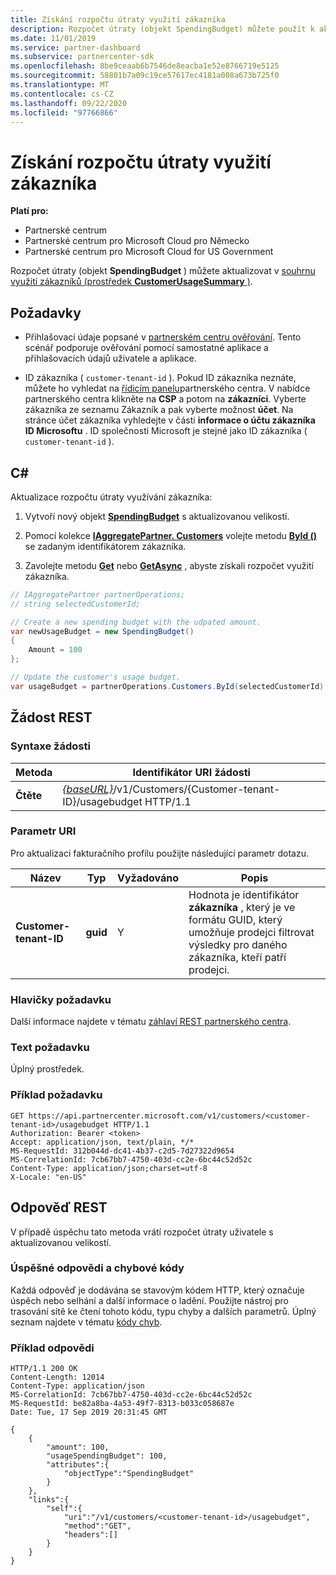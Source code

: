 ```yaml
---
title: Získání rozpočtu útraty využití zákazníka
description: Rozpočet útraty (objekt SpendingBudget) můžete použít k aktualizaci souhrnu využití zákazníků (prostředek CustomerUsageSummary).
ms.date: 11/01/2019
ms.service: partner-dashboard
ms.subservice: partnercenter-sdk
ms.openlocfilehash: 8be9ceaab6b7546de8eacba1e52e8766719e5125
ms.sourcegitcommit: 58801b7a09c19ce57617ec4181a008a673b725f0
ms.translationtype: MT
ms.contentlocale: cs-CZ
ms.lasthandoff: 09/22/2020
ms.locfileid: "97766866"
---
```

# <a name="get-a-customers-usage-spending-budget"></a>Získání rozpočtu útraty využití zákazníka

**Platí pro:**

- Partnerské centrum
- Partnerské centrum pro Microsoft Cloud pro Německo
- Partnerské centrum pro Microsoft Cloud for US Government

Rozpočet útraty (objekt **SpendingBudget** ) můžete aktualizovat v [souhrnu využití zákazníků (prostředek **CustomerUsageSummary** )](customer-usage-resources.md#customerusagesummary).

## <a name="prerequisites"></a>Požadavky

- Přihlašovací údaje popsané v [partnerském centru ověřování](partner-center-authentication.md). Tento scénář podporuje ověřování pomocí samostatné aplikace a přihlašovacích údajů uživatele a aplikace.

- ID zákazníka ( `customer-tenant-id` ). Pokud ID zákazníka neznáte, můžete ho vyhledat na [řídicím panelu](https://partner.microsoft.com/dashboard)partnerského centra. V nabídce partnerského centra klikněte na **CSP** a potom na **zákazníci**. Vyberte zákazníka ze seznamu Zákazník a pak vyberte možnost **účet**. Na stránce účet zákazníka vyhledejte v části **informace o účtu zákazníka** **ID Microsoftu** . ID společnosti Microsoft je stejné jako ID zákazníka ( `customer-tenant-id` ).

## <a name="c"></a>C\#

Aktualizace rozpočtu útraty využívání zákazníka:

1. Vytvoří nový objekt [**SpendingBudget**](/dotnet/api/microsoft.store.partnercenter.models.usage.spendingbudget) s aktualizovanou velikostí.

2. Pomocí kolekce [**IAggregatePartner. Customers**](/dotnet/api/microsoft.store.partnercenter.customers.icustomercollection) volejte metodu [**ById ()**](/dotnet/api/microsoft.store.partnercenter.customers.icustomercollection.byid) se zadaným identifikátorem zákazníka.

3. Zavolejte metodu [**Get**](/dotnet/api/microsoft.store.partnercenter.subscribedskus.icustomersubscribedskucollection.get) nebo [**GetAsync**](/dotnet/api/microsoft.store.partnercenter.subscribedskus.icustomersubscribedskucollection.getasync) , abyste získali rozpočet využití zákazníka.

``` csharp
// IAggregatePartner partnerOperations;
// string selectedCustomerId;

// Create a new spending budget with the udpated amount.
var newUsageBudget = new SpendingBudget()
{
    Amount = 100
};

// Update the customer's usage budget.
var usageBudget = partnerOperations.Customers.ById(selectedCustomerId).UsageBudget.Get();
```

## <a name="rest-request"></a>Žádost REST

### <a name="request-syntax"></a>Syntaxe žádosti

| Metoda    | Identifikátor URI žádosti                                                                                             |
|-----------|---------------------------------------------------------------------------------------------------------|
| **Čtěte** | [*{baseURL}*](partner-center-rest-urls.md)/v1/Customers/{Customer-tenant-ID}/usagebudget HTTP/1.1 |

### <a name="uri-parameter"></a>Parametr URI

Pro aktualizaci fakturačního profilu použijte následující parametr dotazu.

| Název                   | Typ     | Vyžadováno | Popis                                                                                                                                            |
|------------------------|----------|----------|--------------------------------------------------------------------------------------------------------------------------------------------------------|
| **Customer-tenant-ID** | **guid** | Y        | Hodnota je identifikátor **zákazníka** , který je ve formátu GUID, který umožňuje prodejci filtrovat výsledky pro daného zákazníka, kteří patří prodejci. |

### <a name="request-headers"></a>Hlavičky požadavku

Další informace najdete v tématu [záhlaví REST partnerského centra](headers.md).

### <a name="request-body"></a>Text požadavku

Úplný prostředek.

### <a name="request-example"></a>Příklad požadavku

```http
GET https://api.partnercenter.microsoft.com/v1/customers/<customer-tenant-id>/usagebudget HTTP/1.1
Authorization: Bearer <token>
Accept: application/json, text/plain, */*
MS-RequestId: 312b044d-dc41-4b37-c2d5-7d27322d9654
MS-CorrelationId: 7cb67bb7-4750-403d-cc2e-6bc44c52d52c
Content-Type: application/json;charset=utf-8
X-Locale: "en-US"
```

## <a name="rest-response"></a>Odpověď REST

V případě úspěchu tato metoda vrátí rozpočet útraty uživatele s aktualizovanou velikostí.

### <a name="response-success-and-error-codes"></a>Úspěšné odpovědi a chybové kódy

Každá odpověď je dodávána se stavovým kódem HTTP, který označuje úspěch nebo selhání a další informace o ladění. Použijte nástroj pro trasování sítě ke čtení tohoto kódu, typu chyby a dalších parametrů. Úplný seznam najdete v tématu [kódy chyb](error-codes.md).

### <a name="response-example"></a>Příklad odpovědi

```http
HTTP/1.1 200 OK
Content-Length: 12014
Content-Type: application/json
MS-CorrelationId: 7cb67bb7-4750-403d-cc2e-6bc44c52d52c
MS-RequestId: be82a8ba-4a53-49f7-8313-b033c058687e
Date: Tue, 17 Sep 2019 20:31:45 GMT

{
    {
        "amount": 100,
        "usageSpendingBudget": 100,
        "attributes":{
            "objectType":"SpendingBudget"
        }
    },
    "links":{
        "self":{
            "uri":"/v1/customers/<customer-tenant-id>/usagebudget",
            "method":"GET",
            "headers":[]
        }
    }
}
```
